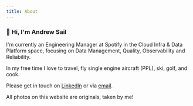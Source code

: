 ```yaml
---
title: About
---
```


### 👋 Hi, I'm Andrew Sail

I'm currently an Engineering Manager at Spotify in the Cloud Infra & Data Platform space, focusing on Data Management, Quality, Observability and Reliability.

In my free time I love to travel, fly single engine aircraft (PPL), ski, golf, and cook.

Please get in touch on [LinkedIn](https://www.linkedin.com/in/andrewsail) or via [email](mailto:andrew@andrewsail.com).

All photos on this website are originals, taken by me! 

